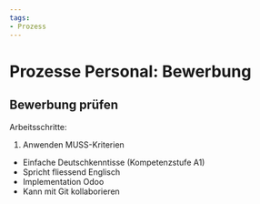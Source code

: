 ```yaml
---
tags:
- Prozess
---
```

# Prozesse Personal: Bewerbung

## Bewerbung prüfen

Arbeitsschritte:
1. Anwenden MUSS-Kriterien

* Einfache Deutschkenntisse (Kompetenzstufe A1)
* Spricht fliessend Englisch
* Implementation Odoo
* Kann mit Git kollaborieren